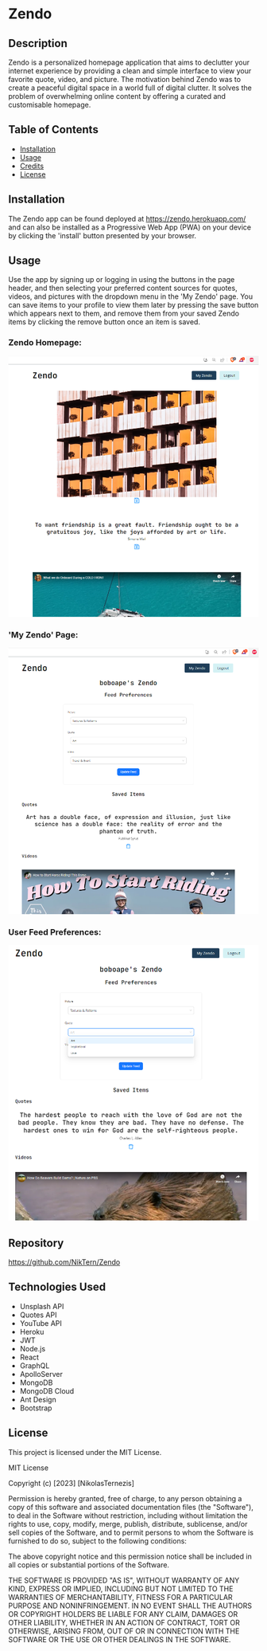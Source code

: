 # Zendo

## Description

Zendo is a personalized homepage application that aims to declutter your internet experience by providing a clean and simple interface to view your favorite quote, video, and picture. The motivation behind Zendo was to create a peaceful digital space in a world full of digital clutter. It solves the problem of overwhelming online content by offering a curated and customisable homepage.

## Table of Contents

- [Installation](#installation)
- [Usage](#usage)
- [Credits](#credits)
- [License](#license)

## Installation

The Zendo app can be found deployed at https://zendo.herokuapp.com/ and can also be installed as a Progressive Web App (PWA) on your device by clicking the 'install' button presented by your browser.

## Usage

Use the app by signing up or logging in using the buttons in the page header, and then selecting your preferred content sources for quotes, videos, and pictures with the dropdown menu in the 'My Zendo' page. You can save items to your profile to view them later by pressing the save button which appears next to them, and remove them from your saved Zendo items by clicking the remove button once an item is saved.

### Zendo Homepage:
![Zendo screenshot](/assets/images/zendo-homepage.png)

### 'My Zendo' Page:
![Zendo screenshot](/assets/images/my-zendo.png)

### User Feed Preferences:
![Zendo screenshot](/assets/images/api-config.png)


## Repository

https://github.com/NikTern/Zendo

## Technologies Used
* Unsplash API
* Quotes API
* YouTube API
* Heroku
* JWT
* Node.js
* React
* GraphQL
* ApolloServer
* MongoDB
* MongoDB Cloud
* Ant Design
* Bootstrap

## License

This project is licensed under the MIT License.

MIT License

Copyright (c) [2023] [NikolasTernezis]

Permission is hereby granted, free of charge, to any person obtaining a copy
of this software and associated documentation files (the "Software"), to deal
in the Software without restriction, including without limitation the rights
to use, copy, modify, merge, publish, distribute, sublicense, and/or sell
copies of the Software, and to permit persons to whom the Software is
furnished to do so, subject to the following conditions:

The above copyright notice and this permission notice shall be included in all
copies or substantial portions of the Software.

THE SOFTWARE IS PROVIDED "AS IS", WITHOUT WARRANTY OF ANY KIND, EXPRESS OR
IMPLIED, INCLUDING BUT NOT LIMITED TO THE WARRANTIES OF MERCHANTABILITY,
FITNESS FOR A PARTICULAR PURPOSE AND NONINFRINGEMENT. IN NO EVENT SHALL THE
AUTHORS OR COPYRIGHT HOLDERS BE LIABLE FOR ANY CLAIM, DAMAGES OR OTHER
LIABILITY, WHETHER IN AN ACTION OF CONTRACT, TORT OR OTHERWISE, ARISING FROM,
OUT OF OR IN CONNECTION WITH THE SOFTWARE OR THE USE OR OTHER DEALINGS IN THE
SOFTWARE.